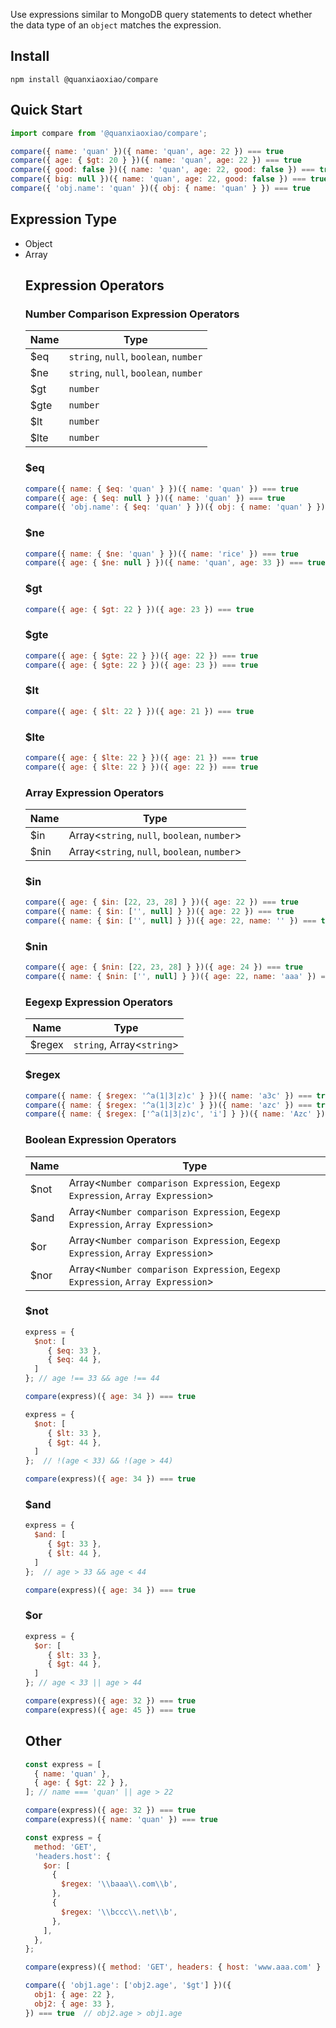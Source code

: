Use expressions similar to MongoDB query statements to detect whether the data type of an `object` matches the expression.

## Install

```shell
npm install @quanxiaoxiao/compare
```

## Quick Start

```javascript
import compare from '@quanxiaoxiao/compare';

compare({ name: 'quan' })({ name: 'quan', age: 22 }) === true
compare({ age: { $gt: 20 } })({ name: 'quan', age: 22 }) === true
compare({ good: false })({ name: 'quan', age: 22, good: false }) === true
compare({ big: null })({ name: 'quan', age: 22, good: false }) === true
compare({ 'obj.name': 'quan' })({ obj: { name: 'quan' } }) === true
```

## Expression Type

- Object
- Array<Object>

## Expression Operators

### Number Comparison Expression Operators

| Name | Type                                  |
| ---- | ------------------------------------- |
| $eq  | `string`, `null`, `boolean`, `number` |
| $ne  | `string`, `null`, `boolean`, `number` |
| $gt  | `number`                              |
| $gte | `number`                              |
| $lt  | `number`                              |
| $lte | `number`                              |

### $eq

```javascript
compare({ name: { $eq: 'quan' } })({ name: 'quan' }) === true
compare({ age: { $eq: null } })({ name: 'quan' }) === true
compare({ 'obj.name': { $eq: 'quan' } })({ obj: { name: 'quan' } }) === true
```

### $ne

```javascript
compare({ name: { $ne: 'quan' } })({ name: 'rice' }) === true
compare({ age: { $ne: null } })({ name: 'quan', age: 33 }) === true
```

### $gt

```javascript
compare({ age: { $gt: 22 } })({ age: 23 }) === true
```

### $gte

```javascript
compare({ age: { $gte: 22 } })({ age: 22 }) === true
compare({ age: { $gte: 22 } })({ age: 23 }) === true
```

### $lt

```javascript
compare({ age: { $lt: 22 } })({ age: 21 }) === true
```

### $lte

```javascript
compare({ age: { $lte: 22 } })({ age: 21 }) === true
compare({ age: { $lte: 22 } })({ age: 22 }) === true
```

### Array Expression Operators

| Name | Type                                         |
| ---- | -------------------------------------------- |
| $in  | Array<`string`, `null`, `boolean`, `number`> |
| $nin | Array<`string`, `null`, `boolean`, `number`> |

### $in

```javascript
compare({ age: { $in: [22, 23, 28] } })({ age: 22 }) === true
compare({ name: { $in: ['', null] } })({ age: 22 }) === true
compare({ name: { $in: ['', null] } })({ age: 22, name: '' }) === true
```

### $nin

```javascript
compare({ age: { $nin: [22, 23, 28] } })({ age: 24 }) === true
compare({ name: { $nin: ['', null] } })({ age: 22, name: 'aaa' }) === true
```

### Eegexp Expression Operators

| Name   | Type                      |
| ------ | ------------------------- |
| $regex | `string`, Array<`string`> |

### $regex

```javascript
compare({ name: { $regex: '^a(1|3|z)c' } })({ name: 'a3c' }) === true
compare({ name: { $regex: '^a(1|3|z)c' } })({ name: 'azc' }) === true
compare({ name: { $regex: ['^a(1|3|z)c', 'i'] } })({ name: 'Azc' }) === true
```

### Boolean Expression Operators

| Name | Type                                                                           |
| ---- | ------------------------------------------------------------------------------ |
| $not | Array<`Number comparison Expression`, `Eegexp Expression`, `Array Expression`> |
| $and | Array<`Number comparison Expression`, `Eegexp Expression`, `Array Expression`> |
| $or  | Array<`Number comparison Expression`, `Eegexp Expression`, `Array Expression`> |
| $nor | Array<`Number comparison Expression`, `Eegexp Expression`, `Array Expression`> |

### $not

```javascript
express = {
  $not: [
     { $eq: 33 },
     { $eq: 44 },
  ]
}; // age !== 33 && age !== 44

compare(express)({ age: 34 }) === true
```

```javascript
express = {
  $not: [
     { $lt: 33 },
     { $gt: 44 },
  ]
};  // !(age < 33) && !(age > 44)

compare(express)({ age: 34 }) === true
```

### $and

```javascript
express = {
  $and: [
     { $gt: 33 },
     { $lt: 44 },
  ]
};  // age > 33 && age < 44

compare(express)({ age: 34 }) === true
```

### $or

```javascript
express = {
  $or: [
     { $lt: 33 },
     { $gt: 44 },
  ]
}; // age < 33 || age > 44

compare(express)({ age: 32 }) === true
compare(express)({ age: 45 }) === true 
```

## Other

```javascript
const express = [
  { name: 'quan' },
  { age: { $gt: 22 } },
]; // name === 'quan' || age > 22

compare(express)({ age: 32 }) === true
compare(express)({ name: 'quan' }) === true
```

```javascript
const express = {
  method: 'GET',
  'headers.host': {
    $or: [
      {
        $regex: '\\baaa\\.com\\b',
      },
      {
        $regex: '\\bccc\\.net\\b',
      },
    ],
  },
};

compare(express)({ method: 'GET', headers: { host: 'www.aaa.com' } }) === true
```

```javascript
compare({ 'obj1.age': ['obj2.age', '$gt'] })({
  obj1: { age: 22 },
  obj2: { age: 33 },
}) === true  // obj2.age > obj1.age
```
